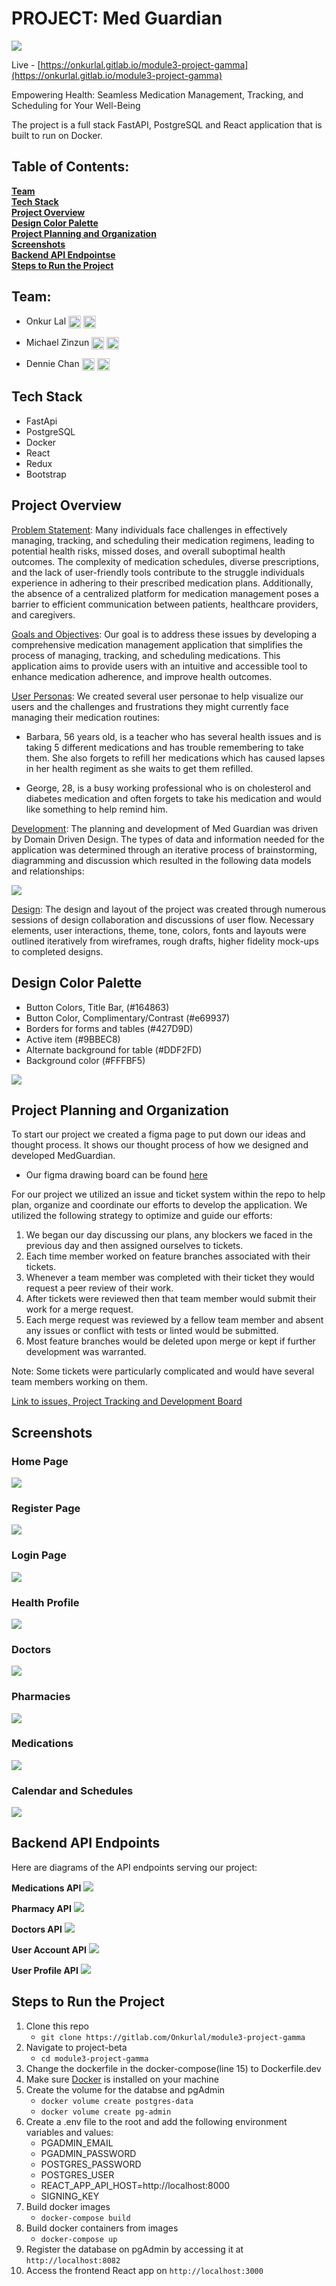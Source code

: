 # PROJECT: Med Guardian

![](docs/images/Med%20Guardian%20logo.png)

Live - [https://onkurlal.gitlab.io/module3-project-gamma](https://onkurlal.gitlab.io/module3-project-gamma)

Empowering Health: Seamless Medication Management, Tracking, and Scheduling for Your Well-Being

The project is a full stack FastAPI, PostgreSQL and React application that is built to run on Docker.

## Table of Contents:

**[Team](#team)**<br>
**[Tech Stack](#tech-stack)**<br>
**[Project Overview](#project-overview)**<br>
**[Design Color Palette](#design-color-palette)**<br>
**[Project Planning and Organization](#project-planning-and-organization)**<br>
**[Screenshots](#screenshots)**<br>
**[Backend API Endpointse](#backend-api-endpoints)**<br>
**[Steps to Run the Project](#steps-to-run-the-project)**<br>

## Team:

- Onkur Lal <a href="https://linkedin.com/in/onkur-lal" target="blank"><img height="20" align="center" src="https://img.shields.io/badge/LinkedIn-0077B5?style=for-the-badge&logo=linkedin&logoColor=white" alt="onkur-lal" /></a> <a href="https://github.com/OnkurLal" target="blank"><img height="20" align="center" src="https://img.shields.io/badge/GitHub-100000?style=for-the-badge&logo=github&logoColor=white" alt="onkur-lal" /></a>

- Michael Zinzun <a href="https://www.linkedin.com/in/michaelzinzun/" target="blank"><img height="20" align="center" src="https://img.shields.io/badge/LinkedIn-0077B5?style=for-the-badge&logo=linkedin&logoColor=white" alt="michael-zinzun" /></a> <a href="https://github.com/mzinzun" target="blank"><img height="20" align="center" src="https://img.shields.io/badge/GitHub-100000?style=for-the-badge&logo=github&logoColor=white" alt="michael-zinzun" /></a>

- Dennie Chan <a href="https://www.linkedin.com/in/dennie-chan/" target="blank"><img height="20" align="center" src="https://img.shields.io/badge/LinkedIn-0077B5?style=for-the-badge&logo=linkedin&logoColor=white" alt="dennie-chan" /></a> <a href="https://github.com/DennieCodes" target="blank"><img height="20" align="center" src="https://img.shields.io/badge/GitHub-100000?style=for-the-badge&logo=github&logoColor=white" alt="dennie-chan" /></a>

## Tech Stack

- FastApi
- PostgreSQL
- Docker
- React
- Redux
- Bootstrap

## Project Overview

<ins>Problem Statement</ins>: Many individuals face challenges in effectively managing, tracking, and scheduling their medication regimens, leading to potential health risks, missed doses, and overall suboptimal health outcomes. The complexity of medication schedules, diverse prescriptions, and the lack of user-friendly tools contribute to the struggle individuals experience in adhering to their prescribed medication plans. Additionally, the absence of a centralized platform for medication management poses a barrier to efficient communication between patients, healthcare providers, and caregivers.

<ins>Goals and Objectives</ins>: Our goal is to address these issues by developing a comprehensive medication management application that simplifies the process of managing, tracking, and scheduling medications. This application aims to provide users with an intuitive and accessible tool to enhance medication adherence, and improve health outcomes.

<ins>User Personas</ins>: We created several user personae to help visualize our users and the challenges and frustrations they might currently face managing their medication routines:

- Barbara, 56 years old, is a teacher who has several health issues and is taking 5 different medications and has trouble remembering to take them. She also forgets to refill her medications which has caused lapses in her health regiment as she waits to get them refilled.

- George, 28, is a busy working professional who is on cholesterol and diabetes medication and often forgets to take his medication and would like something to help remind him.

<ins>Development</ins>: The planning and development of Med Guardian was driven by Domain Driven Design. The types of data and information needed for the application was determined through an iterative process of brainstorming, diagramming and discussion which resulted in the following data models and relationships:

![](docs/images/API-Design-web.png)

<ins>Design</ins>: The design and layout of the project was created through numerous sessions of design collaboration and discussions of user flow. Necessary elements, user interactions, theme, tone, colors, fonts and layouts were outlined iteratively from wireframes, rough drafts, higher fidelity mock-ups to completed designs.

## Design Color Palette

- Button Colors, Title Bar, (#164863)
- Button Color, Complimentary/Contrast (#e69937)
- Borders for forms and tables (#427D9D)
- Active item (#9BBEC8)
- Alternate background for table (#DDF2FD)
- Background color (#FFFBF5)

![](docs/images/Palette.png)

## Project Planning and Organization

To start our project we created a figma page to put down our ideas and thought process. It shows our thought process of how we designed and developed MedGuardian.

- Our figma drawing board can be found [here](https://www.figma.com/file/A9pFlC4pgr8QC4ZTZWG6Zk/Medical?type=whiteboard&node-id=0%3A1&t=DroqqcAyiWyinWWu-1)

For our project we utilized an issue and ticket system within the repo to help plan, organize and coordinate our efforts to develop the application. We utilized the following strategy to optimize and guide our efforts:

1. We began our day discussing our plans, any blockers we faced in the previous day and then assigned ourselves to tickets.
2. Each time member worked on feature branches associated with their tickets.
3. Whenever a team member was completed with their ticket they would request a peer review of their work.
4. After tickets were reviewed then that team member would submit their work for a merge request.
5. Each merge request was reviewed by a fellow team member and absent any issues or conflict with tests or linted would be submitted.
6. Most feature branches would be deleted upon merge or kept if further development was warranted.

Note: Some tickets were particularly complicated and would have several team members working on them.

[Link to issues, Project Tracking and Development Board](https://gitlab.com/Onkurlal/module3-project-gamma/-/boards)

## Screenshots

### Home Page

![](docs/images/Home-Page.jpg)

### Register Page

![](docs/images/Register.jpg)

### Login Page

![](docs/images/Login.jpg)

### Health Profile

![](docs/images/Health-Profile.jpg)

### Doctors

![](docs/images/Doctors.jpg)

### Pharmacies

![](docs/images/Pharmacies.jpg)

### Medications

![](docs/images/Medications.jpg)

### Calendar and Schedules

![](docs/images/Calendar-01.jpg)

## Backend API Endpoints

Here are diagrams of the API endpoints serving our project:

**Medications API**
![](docs/images/Medications-endpoints-web.png)

**Pharmacy API**
![](docs/images/Pharmacy-endpoints-web.png)

**Doctors API**
![](docs/images/Doctors-endpoints-web.png)

**User Account API**
![](docs/images/user-account-endpoints-web.png)

**User Profile API**
![](docs/images/user-profile-endpoints-web.png)

## Steps to Run the Project

1. Clone this repo
   - `git clone https://gitlab.com/Onkurlal/module3-project-gamma`
2. Navigate to project-beta
   - `cd module3-project-gamma`
3. Change the dockerfile in the docker-compose(line 15) to Dockerfile.dev
4. Make sure [Docker](https://www.docker.com/get-started/) is installed on your machine
5. Create the volume for the databse and pgAdmin
   - `docker volume create postgres-data`
   - `docker volume create pg-admin`
6. Create a .env file to the root and add the following environment variables and values:
   - PGADMIN_EMAIL
   - PGADMIN_PASSWORD
   - POSTGRES_PASSWORD
   - POSTGRES_USER
   - REACT_APP_API_HOST=http://localhost:8000
   - SIGNING_KEY
7. Build docker images
   - `docker-compose build`
8. Build docker containers from images
   - `docker-compose up`
9. Register the database on pgAdmin by accessing it at `http://localhost:8082`
10. Access the frontend React app on `http://localhost:3000`
